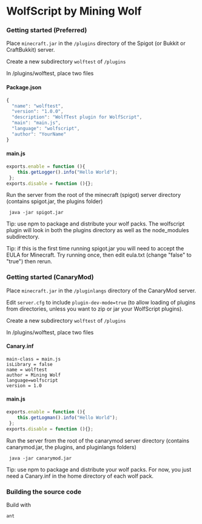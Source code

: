 # WolfScript by Mining Wolf

### Getting started  (Preferred)

Place `minecraft.jar` in the `/plugins` directory of the Spigot (or Bukkit or CraftBukkit) server. 

Create a new subdirectory `wolftest` of `/plugins`

In /plugins/wolftest, place two files

#### Package.json

``` js
{
  "name": "wolftest",
  "version": "1.0.0",
  "description": "WolfTest plugin for WolfScript",
  "main": "main.js",
  "language": "wolfscript",
  "author": "YourName"
}
 ```

#### main.js

``` js
exports.enable = function (){ 
    this.getLogger().info("Hello World");
 };
exports.disable = function (){};
 ```
 
 
Run the server from the root of the minecraft (spigot) server directory (contains spigot.jar, the plugins folder)
 
     java -jar spigot.jar

Tip:  use npm to package and distribute your wolf packs.  The wolfscript plugin will look in both the plugins directory as well as the node_modules subdirectory.

Tip:  if this is the first time running spigot.jar you will need to accept the EULA for Minecraft.  Try running once, then edit eula.txt (change "false" to "true") then rerun.


### Getting started (CanaryMod)

Place `minecraft.jar` in the `/pluginlangs` directory of the CanaryMod server. 

Edit `server.cfg` to include `plugin-dev-mode=true` (to allow loading of plugins from directories, unless you want to zip or jar your WolfScript plugins).

Create a new subdirectory `wolftest` of `/plugins`

In /plugins/wolftest, place two files

#### Canary.inf

    main-class = main.js
    isLibrary = false
    name = wolftest
    author = Mining Wolf
    language=wolfscript
    version = 1.0

#### main.js

``` js
exports.enable = function (){ 
    this.getLogman().info("Hello World");
 };
exports.disable = function (){};
 ```
 
 
Run the server from the root of the canarymod server directory (contains canarymod.jar, the plugins, and pluginlangs folders)
 
     java -jar canarymod.jar


Tip:  use npm to package and distribute your wolf packs.  For now, you just need a Canary.inf in the home directory of each wolf pack.

### Building the source code


Build with 

    ant


